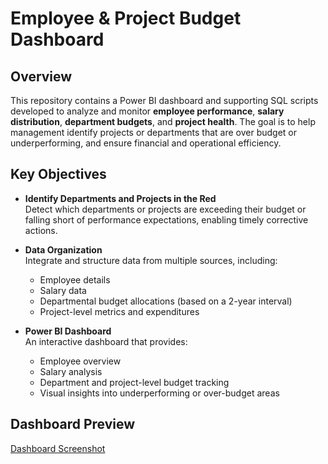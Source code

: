 
# Employee & Project Budget Dashboard

## Overview

This repository contains a Power BI dashboard and supporting SQL scripts developed to analyze and monitor **employee performance**, **salary distribution**, **department budgets**, and **project health**. The goal is to help management identify projects or departments that are over budget or underperforming, and ensure financial and operational efficiency.

## Key Objectives

- **Identify Departments and Projects in the Red**  
  Detect which departments or projects are exceeding their budget or falling short of performance expectations, enabling timely corrective actions.

- **Data Organization**  
  Integrate and structure data from multiple sources, including:
  - Employee details  
  - Salary data  
  - Departmental budget allocations (based on a 2-year interval)  
  - Project-level metrics and expenditures

- **Power BI Dashboard**  
  An interactive dashboard that provides:
  - Employee overview  
  - Salary analysis  
  - Department and project-level budget tracking  
  - Visual insights into underperforming or over-budget areas

## Dashboard Preview

[Dashboard Screenshot](Dashboard_Screenshot.PNG)

